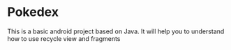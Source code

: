 # Pokedex

This is a basic android project based on Java. It will help you to understand how to use recycle view and fragments
